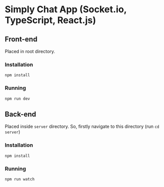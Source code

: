 # Simply Chat App (Socket.io, TypeScript, React.js)

## Front-end

Placed in root directory.

### Installation

    npm install

### Running

    npm run dev

## Back-end

Placed inside `server` directory. So, firstly navigate to this directory (run `cd server`)

### Installation

    npm install

### Running

    npm run watch

